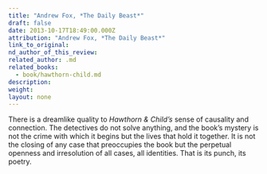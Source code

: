 ```yaml
---
title: "Andrew Fox, *The Daily Beast*"
draft: false
date: 2013-10-17T18:49:00.000Z
attribution: "Andrew Fox, *The Daily Beast*"
link_to_original:
nd_author_of_this_review:
related_author: .md
related_books:
  - book/hawthorn-child.md
description:
weight:
layout: none
---
```

There is a dreamlike quality to *Hawthorn & Child’s* sense of causality and connection. The detectives do not solve anything, and the book’s mystery is not the crime with which it begins but the lives that hold it together. It is not the closing of any case that preoccupies the book but the perpetual openness and irresolution of all cases, all identities. That is its punch, its poetry.

